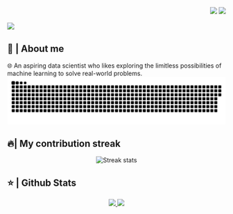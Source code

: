 <div align="right">
<a style="text-decoration: none" target="_blank"href="https://github.com/prchlmrie">
<img src="https://visitor-badge.laobi.icu/badge?page_id=prchlmrie.prchlmrie&left_color=gray&right_color=blue&left_text=Profile%20visitors">
</a>
<a style="text-decoration: none" target="_blank" href="www.linkedin.com/in/cheilou-marie-puro">
<img width="70"src="https://img.shields.io/badge/-Connect-blue?style=flat&logo=Linkedin&logoColor=white">
</a>
</div>

<br>

<img src="https://readme-typing-svg.herokuapp.com/?font=Roboto&weight=900&size=40=true&vCenter=true&width=500&height=70&duration=4000&color=B3B3B3&lines=Hi+There!+👋;+I'm+Cheilou+Marie+Puro!;" />

<h2>📖 | About me</h2> 
🌐 An aspiring data scientist who likes exploring the limitless possibilities of machine learning to solve real-world problems.
<br/>

<div align="center">
    
  <img src="https://github.com/prchlmrie/prchlmrie/blob/output/github-snake.svg" alt="Snake animation showing contributions" />
</div>

<h2>🔥| My contribution streak</h2>
<p align="center">
  <img width="390" src="https://github-readme-streak-stats-salesp07.vercel.app/?user=prchlmrie&count_private=true&theme=react&border_radius=10" alt="Streak stats" />
</p>

<h2>⭐ | Github Stats </h2>

<div align="center">
<a href="https://github.com/prchlmrie">
<img height="180em" src="https://github-readme-stats.vercel.app/api?username=prchlmrie&show_icons=true&theme=default&include_all_commits=true&count_private=true"/>
<img height="180em" src="https://github-readme-stats.vercel.app/api/top-langs/?username=prchlmrie&layout=compact&langs_count=7&theme=default"/></a>
</div>







